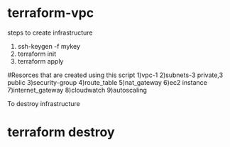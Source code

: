 # terraform-vpc
steps to create infrastructure
1. ssh-keygen -f mykey
2. terraform init
3. terraform apply


#Resorces that are created using this script
1)vpc-1
2)subnets-3 private,3 public
3)security-group
4)route_table
5)nat_gateway
6)ec2 instance
7)internet_gateway
8)cloudwatch
9)autoscaling



To destroy infrastructure

# terraform destroy
